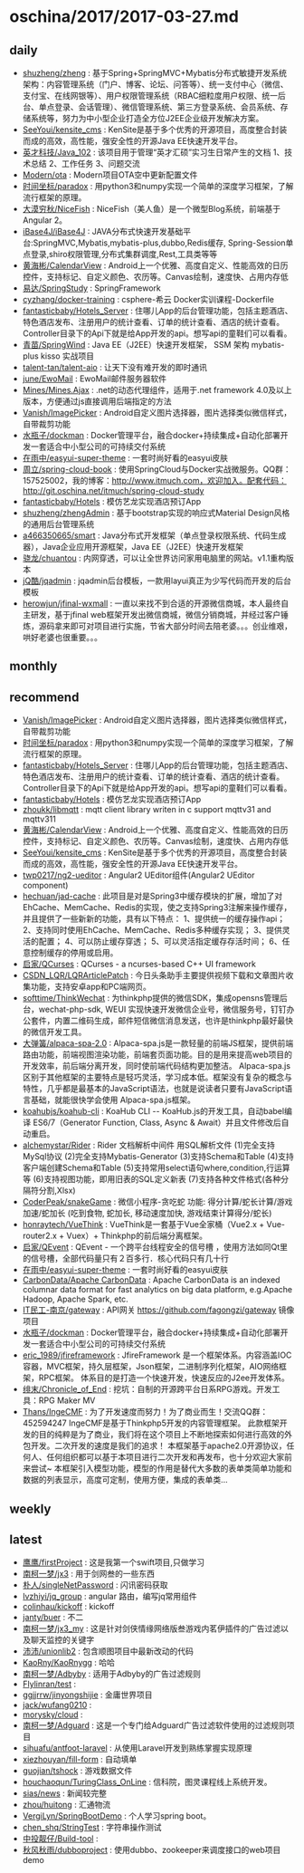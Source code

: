 # oschina/2017/2017-03-27.md



## daily

- [shuzheng/zheng](http://git.oschina.net/shuzheng/zheng) : 基于Spring+SpringMVC+Mybatis分布式敏捷开发系统架构：内容管理系统（门户、博客、论坛、问答等）、统一支付中心（微信、支付宝、在线网银等）、用户权限管理系统（RBAC细粒度用户权限、统一后台、单点登录、会话管理）、微信管理系统、第三方登录系统、会员系统、存储系统等，努力为中小型企业打造全方位J2EE企业级开发解决方案。
- [SeeYoui/kensite_cms](http://git.oschina.net/seeyoui/kensite_cms) : KenSite是基于多个优秀的开源项目，高度整合封装而成的高效，高性能，强安全性的开源Java EE快速开发平台。
- [英才科技/Java_102](http://git.oschina.net/ychs168/Java_101) : 该项目用于管理“英才汇硕”实习生日常产生的文档 1、技术总结 2、工作任务 3、问题交流
- [Modern/ota](http://git.oschina.net/modern/ota) : Modern项目OTA空中更新配置文件
- [时间坐标/paradox](http://git.oschina.net/ictxiangxin/paradox) : 用python3和numpy实现一个简单的深度学习框架，了解流行框架的原理。
- [大漠穷秋/NiceFish](http://git.oschina.net/mumu-osc/NiceFish) : NiceFish（美人鱼）是一个微型Blog系统，前端基于Angular 2。
- [iBase4J/iBase4J](http://git.oschina.net/iBase4J/iBase4J) : JAVA分布式快速开发基础平台:SpringMVC,Mybatis,mybatis-plus,dubbo,Redis缓存, Spring-Session单点登录,shiro权限管理,分布式集群调度,Rest,工具类等等
- [黄海彬/CalendarView](http://git.oschina.net/huanghaibin_dev/CalendarView) : Android上一个优雅、高度自定义、性能高效的日历控件，支持标记、自定义颜色、农历等。Canvas绘制，速度快、占用内存低
- [易达/SpringStudy](http://git.oschina.net/yida818/SpringStudy) : SpringFramework
- [cyzhang/docker-training](http://git.oschina.net/dockerf/docker-training) : csphere-希云 Docker实训课程-Dockerfile
- [fantasticbaby/Hotels_Server](http://git.oschina.net/xinian.com/Hotels_Server) : 住哪儿App的后台管理功能，包括主题酒店、特色酒店发布、注册用户的统计查看、订单的统计查看、酒店的统计查看。Controller目录下的Api下就是给App开发的api。想写api的童鞋们可以看看。
- [青苗/SpringWind](http://git.oschina.net/juapk/SpringWind) : Java EE（J2EE）快速开发框架， SSM 架构 mybatis-plus kisso 实战项目
- [talent-tan/talent-aio](http://git.oschina.net/tywo45/talent-aio) : 让天下没有难开发的即时通讯
- [june/EwoMail](http://git.oschina.net/laowu5/EwoMail) : EwoMail邮件服务器软件
- [Mines/Mines.Ajax](http://git.oschina.net/leiweicyz/Mines.Ajax) : .net的动态代理组件，适用于.net framework 4.0及以上版本，方便通过js直接调用后端指定的方法
- [Vanish/ImagePicker](http://git.oschina.net/vanish136/ImagePicker) : Android自定义图片选择器，图片选择类似微信样式，自带裁剪功能
- [水瓶子/dockman](http://git.oschina.net/zhbf0214/dockman) : Docker管理平台，融合docker+持续集成+自动化部署开发一套适合中小型公司的可持续交付系统
- [在雨中/easyui-super-theme](http://git.oschina.net/longyu/easyui-super-theme) : 一套时尚好看的easyui皮肤
- [周立/spring-cloud-book](http://git.oschina.net/itmuch/spring-cloud-book) : 使用SpringCloud与Docker实战微服务。QQ群：157525002，我的博客：http://www.itmuch.com，欢迎加入。配套代码：http://git.oschina.net/itmuch/spring-cloud-study
- [fantasticbaby/Hotels](http://git.oschina.net/xinian.com/Hotels) : 模仿艺龙实现酒店预订App
- [shuzheng/zhengAdmin](http://git.oschina.net/shuzheng/zhengAdmin) : 基于bootstrap实现的响应式Material Design风格的通用后台管理系统
- [a466350665/smart](http://git.oschina.net/a466350665/smart) : Java分布式开发框架（单点登录权限系统、代码生成器），Java企业应用开源框架，Java EE（J2EE）快速开发框架
- [骁龙/chuantou](http://git.oschina.net/wapai/chuantou) : 内网穿透，可以让全世界访问家用电脑里的网站。v1.1重构版本
- [jQ酷/jqadmin](http://git.oschina.net/jqcool/jqadmin) : jqadmin后台模板，一款用layui真正为少写代码而开发的后台模板
- [herowjun/jfinal-wxmall](http://git.oschina.net/dianbuapp/jfinal-wxmall) : 一直以来找不到合适的开源微信商城，本人最终自主研发，基于jfinal web框架开发出微信商城，微信分销商城，并经过客户锤炼，源码拿来即可对项目进行实施，节省大部分时间去陪老婆。。。创业维艰，哄好老婆也很重要。。。


## monthly



## recommend

- [Vanish/ImagePicker](http://git.oschina.net/vanish136/ImagePicker) : Android自定义图片选择器，图片选择类似微信样式，自带裁剪功能
- [时间坐标/paradox](http://git.oschina.net/ictxiangxin/paradox) : 用python3和numpy实现一个简单的深度学习框架，了解流行框架的原理。
- [fantasticbaby/Hotels_Server](http://git.oschina.net/xinian.com/Hotels_Server) : 住哪儿App的后台管理功能，包括主题酒店、特色酒店发布、注册用户的统计查看、订单的统计查看、酒店的统计查看。Controller目录下的Api下就是给App开发的api。想写api的童鞋们可以看看。
- [fantasticbaby/Hotels](http://git.oschina.net/xinian.com/Hotels) : 模仿艺龙实现酒店预订App
- [zhoukk/libmqtt](http://git.oschina.net/izhoukk/libmqtt) : mqtt client library writen in c support mqttv31 and mqttv311
- [黄海彬/CalendarView](http://git.oschina.net/huanghaibin_dev/CalendarView) : Android上一个优雅、高度自定义、性能高效的日历控件，支持标记、自定义颜色、农历等。Canvas绘制，速度快、占用内存低
- [SeeYoui/kensite_cms](http://git.oschina.net/seeyoui/kensite_cms) : KenSite是基于多个优秀的开源项目，高度整合封装而成的高效，高性能，强安全性的开源Java EE快速开发平台。
- [twp0217/ng2-ueditor](http://git.oschina.net/twp0217/ng2-ueditor) : Angular2 UEditor组件(Angular2 UEditor component)
- [hechuan/jad-cache](http://git.oschina.net/457049726/jad-cache) : 此项目是对是Spring3中缓存模块的扩展，增加了对EhCache、MemCache、Redis的实现，使之支持Spring3注解来操作缓存，并且提供了一些新新的功能，具有以下特点： 1、提供统一的缓存操作api； 2、支持同时使用EhCache、MemCache、Redis多种缓存实现； 3、提供灵活的配置； 4、可以防止缓存穿透； 5、可以灵活指定缓存存活时间； 6、任意控制缓存的停用或启用。
- [启家/QCurses](http://git.oschina.net/emb-hqj/QCurses) : QCurses - a ncurses-based C++ UI framework
- [CSDN_LQR/LQRArticlePatch](http://git.oschina.net/CSDNLQR/LQRArticlePatch) : 今日头条助手主要提供视频下载和文章图片收集功能，支持安卓app和PC端网页。
- [softtime/ThinkWechat](http://git.oschina.net/softtime/ThinkWechat) : 为thinkphp提供的微信SDK，集成opensns管理后台，wechat-php-sdk, WEUI 实现快速开发微信企业号，微信服务号，钉钉办公套件，内置二维码生成，邮件短信微信消息发送，也许是thinkphp最好最快的微信开发工具。
- [大弹簧/alpaca-spa-2.0](http://git.oschina.net/cc-sponge/alpaca-spa-2.0) : Alpaca-spa.js是一款轻量的前端JS框架，提供前端路由功能，前端视图渲染功能，前端套页面功能。目的是用来提高web项目的开发效率，前后端分离开发，同时使前端代码结构更加整洁。 Alpaca-spa.js 区别于其他框架的主要特点是轻巧灵活，学习成本低。框架没有复杂的概念与特性，几乎都是最基本的JavaScript语法，也就是说读者只要有JavaScript语言基础，就能很快学会使用 Alpaca-spa.js框架。
- [koahubjs/koahub-cli](http://git.oschina.net/koahubjs/koahub-cli) : KoaHub CLI -- KoaHub.js的开发工具，自动babel编译 ES6/7（Generator Function, Class, Async & Await）并且文件修改后自动重启。
- [alchemystar/Rider](http://git.oschina.net/alchemystar/Rider) : Rider 文档解析中间件 用SQL解析文件 (1)完全支持MySql协议 (2)完全支持Mybatis-Generator (3)支持Schema和Table (4)支持客户端创建Schema和Table (5)支持常用select语句where,condition,行运算等 (6)支持视图功能，即用旧表的SQL定义新表 (7)支持各种文件格式(各种分隔符分割,Xlsx)
- [CoderPeak/snakeGame](http://git.oschina.net/CoderPeak/snakeGame) : 微信小程序-贪吃蛇 功能: 得分计算/蛇长计算/游戏加速/蛇加长 (吃到食物, 蛇加长, 移动速度加快, 游戏结束计算得分/蛇长)
- [honraytech/VueThink](http://git.oschina.net/honraytech/VueThink) : VueThink是一套基于Vue全家桶（Vue2.x + Vue-router2.x + Vuex）+ Thinkphp的前后端分离框架。
- [启家/QEvent](http://git.oschina.net/emb-hqj/QEvent) : QEvent - 一个跨平台线程安全的信号槽 ，使用方法如同Qt里的信号槽，全部代码量只有２百多行．核心代码只有几十行
- [在雨中/easyui-super-theme](http://git.oschina.net/longyu/easyui-super-theme) : 一套时尚好看的easyui皮肤
- [CarbonData/Apache CarbonData](http://git.oschina.net/CarbonData/ApacheCarbonData) : Apache CarbonData is an indexed columnar data format for fast analytics on big data platform, e.g.Apache Hadoop, Apache Spark, etc.
- [IT民工-南京/gateway](http://git.oschina.net/fagongzi/gateway) : API网关 https://github.com/fagongzi/gateway 镜像项目
- [水瓶子/dockman](http://git.oschina.net/zhbf0214/dockman) : Docker管理平台，融合docker+持续集成+自动化部署开发一套适合中小型公司的可持续交付系统
- [eric_1989/jfireframework](http://git.oschina.net/eric_ds/jfireframework) : JfireFramework 是一个框架体系。内容涵盖IOC容器，MVC框架，持久层框架，Json框架，二进制序列化框架，AIO网络框架，RPC框架。 体系目的是打造一个快速开发，快速反应的J2ee开发体系。
- [绯末/Chronicle_of_End](http://git.oschina.net/famio/Chronicle_of_End) : 挖坑：自制的开源跨平台日系RPG游戏。开发工具：RPG Maker MV
- [Thans/IngeCMF](http://git.oschina.net/thans/IngeCMS) : 为了开发速度而努力！为了商业而生！交流QQ群：452594247 IngeCMF是基于Thinkphp5开发的内容管理框架。 此款框架开发的目的纯粹是为了商业，我们将在这个项目上不断地探索如何进行高效的外包开发。二次开发的速度是我们的追求！ 本框架基于apache2.0开源协议，任何人、任何组织都可以基于本项目进行二次开发和再发布，也十分欢迎大家前来尝试~ 本框架引入模型功能，模型的作用是替代大多数的表单类简单功能和数据的列表显示，高度可定制，使用方便，集成的表单类...


## weekly



## latest

- [鹰鹰/firstProject](http://git.oschina.net/zyhinfo/firstProject) : 这是我第一个swift项目,只做学习
- [南柯一梦/jx3](http://git.oschina.net/mywa/jx3) : 用于剑网叁的一些东西
- [朴人/singleNetPassword](http://git.oschina.net/puren/singleNetPassword) : 闪讯密码获取
- [lvzhiyi/jq_group](http://git.oschina.net/lvzhiyi/jq_group) : angular 路由，编写jq常用组件
- [colinhau/kickoff](http://git.oschina.net/colinhau/kickoff) : kickoff
- [janty/buer](http://git.oschina.net/janty37/buer) : 不二
- [南柯一梦/jx3_my](http://git.oschina.net/mywa/jx3_my) : 这是针对剑侠情缘网络版叁游戏内茗伊插件的广告过滤以及聊天监控的关键字
- [沛沛/unionlib2](http://git.oschina.net/pepe06/unionlib2) : 包含顺图项目中最新改动的代码
- [KaoRny/KaoRnygg](http://git.oschina.net/KaoRny/KaoRnygg) : 哈哈
- [南柯一梦/Adbyby](http://git.oschina.net/mywa/Adbyby) : 适用于Adbyby的广告过滤规则
- [Flylinran/test](http://git.oschina.net/flylinran/test) : 
- [ggjjrrw/jinyongshijie](http://git.oschina.net/ggjjrrw/jinyongshijie) : 金庸世界项目
- [jack/wufang0210](http://git.oschina.net/wx12345/wufang0210) : 
- [morysky/cloud](http://git.oschina.net/1ove/cloud) : 
- [南柯一梦/Adguard](http://git.oschina.net/mywa/Adguard) : 这是一个专门给Adguard广告过滤软件使用的过滤规则项目
- [sihuafu/antfoot-laravel](http://git.oschina.net/sihuafu/antfoot-laravel) : 从使用Laravel开发到熟练掌握实现原理
- [xiezhouyan/fill-form](http://git.oschina.net/cybertron/fill-form) : 自动填单
- [guojian/tshock](http://git.oschina.net/gitgj/tshock) : 游戏数据文件
- [houchaoqun/TuringClass_OnLine](http://git.oschina.net/China_FuJian/TuringClass_OnLine) : 信科院，图灵课程线上系统开发。
- [sias/news](http://git.oschina.net/sias001/news) : 新闻较完整
- [zhou/huitong](http://git.oschina.net/wxwqzhou/huitong) : 汇通物流
- [VergiLyn/SpringBootDemo](http://git.oschina.net/VergiLyn/SpringBootDemo) : 个人学习spring boot。
- [chen_shq/StringTest](http://git.oschina.net/a9b9a9b9/StringTest) : 字符串操作测试
- [中投靓仔/Build-tool](http://git.oschina.net/hoop/gulp-combine) : 
- [秋风秋雨/dubboproject](http://git.oschina.net/lixl/dubboproject) : 使用dubbo、zookeeper来调度接口的web项目demo